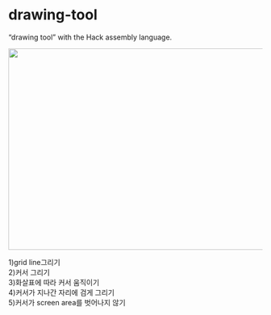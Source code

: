 # drawing-tool
“drawing tool” with the Hack assembly language.

<img src="https://user-images.githubusercontent.com/79401359/146880630-fd3d27b6-9ef8-4e76-9fae-f15a2403d9d4.png"  width="600" height="400">



1)grid line그리기                                    
2)커서 그리기                                        
3)화살표에 따라 커서 움직이기                    
4)커서가 지나간 자리에 검게 그리기              
5)커서가 screen area를 벗어나지 않기           
